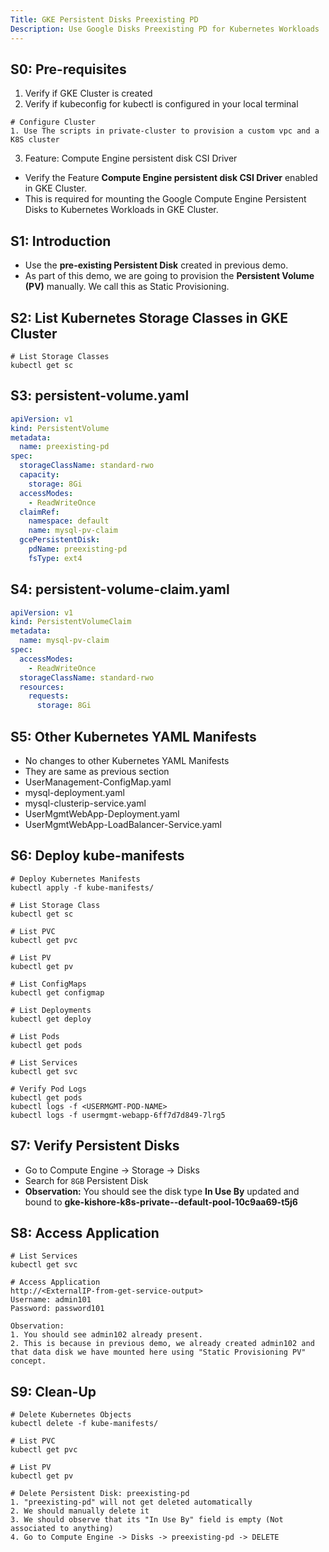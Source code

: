 ```yaml
---
Title: GKE Persistent Disks Preexisting PD
Description: Use Google Disks Preexisting PD for Kubernetes Workloads
---
```


## S0: Pre-requisites
1. Verify if GKE Cluster is created
2. Verify if kubeconfig for kubectl is configured in your local terminal
```t
# Configure Cluster
1. Use The scripts in private-cluster to provision a custom vpc and a K8S cluster
```
3. Feature: Compute Engine persistent disk CSI Driver
  - Verify the Feature **Compute Engine persistent disk CSI Driver** enabled in GKE Cluster. 
  - This is required for mounting the Google Compute Engine Persistent Disks to Kubernetes Workloads in GKE Cluster. 


## S1: Introduction
- Use the **pre-existing Persistent Disk** created in previous demo.
- As part of this demo, we are going to provision the **Persistent Volume (PV)** manually. We call this as Static Provisioning. 


## S2: List Kubernetes Storage Classes in GKE Cluster
```t
# List Storage Classes
kubectl get sc
```

## S3: persistent-volume.yaml
```yaml
apiVersion: v1
kind: PersistentVolume
metadata:
  name: preexisting-pd
spec:
  storageClassName: standard-rwo
  capacity:
    storage: 8Gi
  accessModes:
    - ReadWriteOnce
  claimRef:
    namespace: default
    name: mysql-pv-claim
  gcePersistentDisk:
    pdName: preexisting-pd
    fsType: ext4
```

## S4: persistent-volume-claim.yaml
```yaml
apiVersion: v1
kind: PersistentVolumeClaim
metadata:
  name: mysql-pv-claim
spec: 
  accessModes:
    - ReadWriteOnce
  storageClassName: standard-rwo
  resources: 
    requests:
      storage: 8Gi
```

## S5: Other Kubernetes YAML Manifests
- No changes to other Kubernetes YAML Manifests
- They are same as previous section
- UserManagement-ConfigMap.yaml
- mysql-deployment.yaml
- mysql-clusterip-service.yaml
- UserMgmtWebApp-Deployment.yaml
- UserMgmtWebApp-LoadBalancer-Service.yaml

## S6: Deploy kube-manifests
```t
# Deploy Kubernetes Manifests
kubectl apply -f kube-manifests/

# List Storage Class
kubectl get sc

# List PVC
kubectl get pvc

# List PV
kubectl get pv

# List ConfigMaps
kubectl get configmap

# List Deployments
kubectl get deploy

# List Pods
kubectl get pods

# List Services
kubectl get svc

# Verify Pod Logs
kubectl get pods
kubectl logs -f <USERMGMT-POD-NAME>
kubectl logs -f usermgmt-webapp-6ff7d7d849-7lrg5
```

## S7: Verify Persistent Disks
- Go to Compute Engine -> Storage -> Disks
- Search for `8GB` Persistent Disk
- **Observation:** You should see the disk type **In Use By** updated and bound to **gke-kishore-k8s-private--default-pool-10c9aa69-t5j6**



## S8: Access Application
```t
# List Services
kubectl get svc

# Access Application
http://<ExternalIP-from-get-service-output>
Username: admin101
Password: password101

Observation:
1. You should see admin102 already present.
2. This is because in previous demo, we already created admin102 and that data disk we have mounted here using "Static Provisioning PV" concept.
```

## S9: Clean-Up
```t
# Delete Kubernetes Objects
kubectl delete -f kube-manifests/

# List PVC
kubectl get pvc

# List PV
kubectl get pv

# Delete Persistent Disk: preexisting-pd
1. "preexisting-pd" will not get deleted automatically
2. We should manually delete it 
3. We should observe that its "In Use By" field is empty (Not associated to anything)
4. Go to Compute Engine -> Disks -> preexisting-pd -> DELETE 
```

